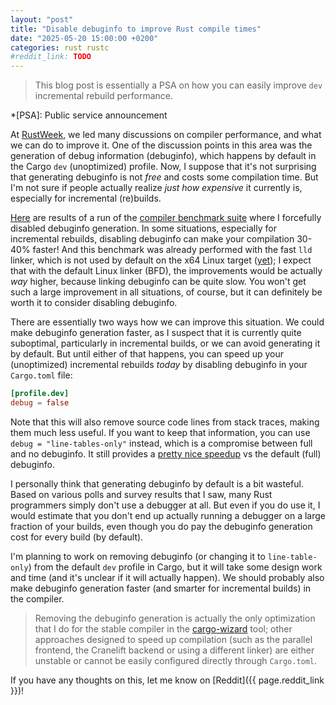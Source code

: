 ```yaml
---
layout: "post"
title: "Disable debuginfo to improve Rust compile times"
date: "2025-05-20 15:00:00 +0200"
categories: rust rustc
#reddit_link: TODO
---
```


> This blog post is essentially a PSA on how you can easily improve `dev` incremental rebuild performance.

*[PSA]: Public service announcement

At [RustWeek](https://rustweek.org/), we led many discussions on compiler performance, and what we can do to improve it. One of the discussion points in this area was the generation of debug information (debuginfo), which happens by default in the Cargo `dev` (unoptimized) profile. Now, I suppose that it's not surprising that generating debuginfo is not *free* and costs some compilation time. But I'm not sure if people actually realize *just how expensive* it currently is, especially for incremental (re)builds.

[Here](https://perf.rust-lang.org/compare.html?start=a8e4c68dcb4dc1e48a0db294c5323cab0227fcb9&end=824ee216c0852d0622837402ed8aaf3a74ab4ac4&stat=instructions:u) are results of a run of the [compiler benchmark suite](https://github.com/rust-lang/rustc-perf) where I forcefully disabled debuginfo generation. In some situations, especially for incremental rebuilds, disabling debuginfo can make your compilation 30-40% faster! And this benchmark was already performed with the fast `lld` linker, which is not used by default on the x64 Linux target ([yet](https://github.com/rust-lang/rust/pull/140525)); I expect that with the default Linux linker (BFD), the improvements would be actually *way* higher, because linking debuginfo can be quite slow. You won't get such a large improvement in all situations, of course, but it can definitely be worth it to consider disabling debuginfo.

There are essentially two ways how we can improve this situation. We could make debuginfo generation faster, as I suspect that it is currently quite suboptimal, particularly in incremental builds, or we can avoid generating it by default. But until either of that happens, you can speed up your (unoptimized) incremental rebuilds *today* by disabling debuginfo in your `Cargo.toml` file:

```toml
[profile.dev]
debug = false
```

Note that this will also remove source code lines from stack traces, making them much less useful. If you want to keep that information, you can use `debug = "line-tables-only"` instead, which is a compromise between full and no debuginfo. It still provides a [pretty nice speedup](https://perf.rust-lang.org/compare.html?start=f8e9e7636aabcbc29345d9614432d15b3c0c4ec7&end=280a1abf776b68a28cbb5cd830d3123723354b0f&stat=instructions:u) vs the default (full) debuginfo.

I personally think that generating debuginfo by default is a bit wasteful. Based on various polls and survey results that I saw, many Rust programmers simply don't use a debugger at all. But even if you do use it, I would estimate that you don't end up actually running a debugger on a large fraction of your builds, even though you do pay the debuginfo generation cost for every build (by default).

I'm planning to work on removing debuginfo (or changing it to `line-table-only`) from the default `dev` profile in Cargo, but it will take some design work and time (and it's unclear if it will actually happen). We should probably also make debuginfo generation faster (and smarter for incremental builds) in the compiler.

> Removing the debuginfo generation is actually the only optimization that I do for the stable compiler in the [cargo-wizard](https://github.com/Kobzol/cargo-wizard) tool; other approaches designed to speed up compilation (such as the parallel frontend, the Cranelift backend or using a different linker) are either unstable or cannot be easily configured directly through `Cargo.toml`.

If you have any thoughts on this, let me know on [Reddit]({{ page.reddit_link }})!
